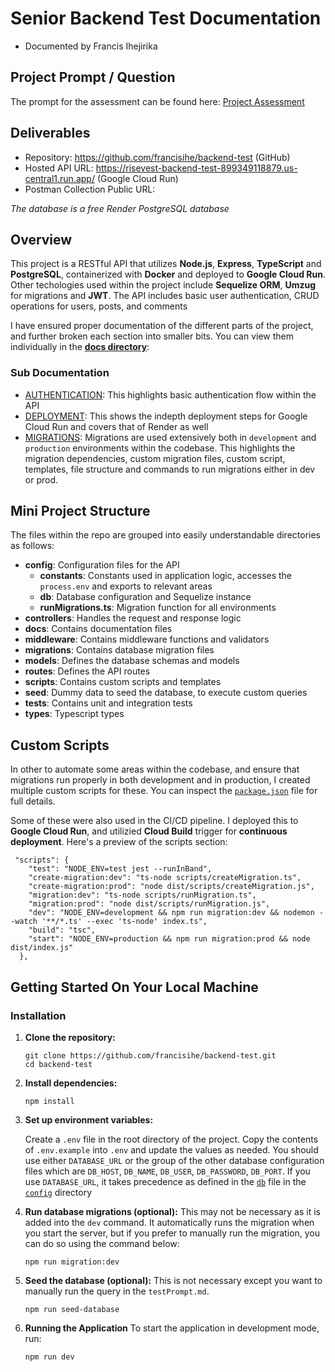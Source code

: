 # Senior Backend Test Documentation
- Documented by Francis Ihejirika

## Project Prompt / Question

The prompt for the assessment can be found here: [Project Assessment](./testPrompt.md)

## Deliverables

- Repository: https://github.com/francisihe/backend-test (GitHub)
- Hosted API URL: https://risevest-backend-test-899349118879.us-central1.run.app/ (Google Cloud Run)
- Postman Collection Public URL: 

_The database is a free Render PostgreSQL database_

## Overview

This project is a RESTful API that utilizes **Node.js**, **Express**, **TypeScript** and **PostgreSQL**, containerized with **Docker** and deployed to **Google Cloud Run**. Other techologies used within the project include **Sequelize ORM**, **Umzug** for migrations and **JWT**. The API includes basic user authentication, CRUD operations for users, posts, and comments

I have ensured proper documentation of the different parts of the project, and further broken each section into smaller bits. You can view them individually in the [**docs directory**](./docs/):

### Sub Documentation
- [AUTHENTICATION](./docs/AUTHENTICATION.md): This highlights basic authentication flow within the API
- [DEPLOYMENT](./docs/DEPLOYMENT.md): This shows the indepth deployment steps for Google Cloud Run and covers that of Render as well
- [MIGRATIONS](./docs/MIGRATIONS.md): Migrations are used extensively both in `development` and `production` environments within the codebase. This highlights the migration dependencies, custom migration files, custom script, templates, file structure and commands to run migrations either in dev or prod.

## Mini Project Structure
The files within the repo are grouped into easily understandable directories as follows:


- **config**: Configuration files for the API
    - **constants**: Constants used in application logic, accesses the `process.env` and exports to relevant areas
    - **db**: Database configuration and Sequelize instance
    - **runMigrations.ts**: Migration function for all environments
- **controllers**: Handles the request and response logic
- **docs**: Contains documentation files
- **middleware**: Contains middleware functions and validators
- **migrations**: Contains database migration files
- **models**: Defines the database schemas and models
- **routes**: Defines the API routes
- **scripts**: Contains custom scripts and templates
- **seed**: Dummy data to seed the database, to execute custom queries
- **tests**: Contains unit and integration tests
- **types**: Typescript types


## Custom Scripts

In other to automate some areas within the codebase, and ensure that migrations run properly in both development and in production, I created multiple custom scripts for these. You can inspect the [`package.json`](./package.json) file for full details.

Some of these were also used in the CI/CD pipeline. I deployed this to **Google Cloud Run**, and utilizied **Cloud Build** trigger for **continuous deployment**. Here's a preview of the scripts section:
```
 "scripts": {
    "test": "NODE_ENV=test jest --runInBand",
    "create-migration:dev": "ts-node scripts/createMigration.ts",
    "create-migration:prod": "node dist/scripts/createMigration.js",
    "migration:dev": "ts-node scripts/runMigration.ts",
    "migration:prod": "node dist/scripts/runMigration.js",
    "dev": "NODE_ENV=development && npm run migration:dev && nodemon --watch '**/*.ts' --exec 'ts-node' index.ts",
    "build": "tsc",
    "start": "NODE_ENV=production && npm run migration:prod && node dist/index.js"
  },
```

## Getting Started On Your Local Machine

### Installation

1. **Clone the repository:**
   ```
   git clone https://github.com/francisihe/backend-test.git
   cd backend-test
   ```

2. **Install dependencies:**
    ```
    npm install
    ```

3. **Set up environment variables:**

    Create a `.env` file in the root directory of the project.
    Copy the contents of `.env.example` into `.env` and update the values as needed. You should use either `DATABASE_URL` or the group of the other database configuration files which are `DB_HOST`, `DB_NAME`, `DB_USER`, `DB_PASSWORD`, `DB_PORT`. If you use `DATABASE_URL`, it takes precedence as defined in the [`db`](./config/db.ts) file in the [`config`](./config/) directory

4. **Run database migrations (optional):**
    This may not be necessary as it is added into the `dev` command. It automatically runs the migration when you start the server, but if you prefer to manually run the migration, you can do so using the command below:
    ```
    npm run migration:dev
    ```

5. **Seed the database (optional):**
    This is not necessary except you want to manually run the query in the `testPrompt.md`.
    ```
    npm run seed-database
    ```

6. **Running the Application**
    To start the application in development mode, run:
    ```
    npm run dev
    ```
